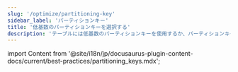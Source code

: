 ```yaml
---
slug: '/optimize/partitioning-key'
sidebar_label: 'パーティションキー'
title: '低基数のパーティションキーを選択する'
description: 'テーブルには低基数のパーティションキーを使用するか、パーティションキーを使用しないようにします。'
---
```


import Content from '@site/i18n/jp/docusaurus-plugin-content-docs/current/best-practices/partitioning_keys.mdx';

<Content />
